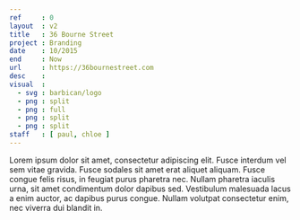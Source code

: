 ```yaml
---
ref     : 0
layout  : v2
title   : 36 Bourne Street
project : Branding
date    : 10/2015
end     : Now
url     : https://36bournestreet.com
desc    :
visual  :
  - svg : barbican/logo
  - png : split
  - png : full
  - png : split
  - png : split
staff   : [ paul, chloe ]
---
```


Lorem ipsum dolor sit amet, consectetur adipiscing elit. Fusce interdum vel sem vitae gravida. Fusce sodales sit amet erat aliquet aliquam. Fusce congue felis risus, in feugiat purus pharetra nec. Nullam pharetra iaculis urna, sit amet condimentum dolor dapibus sed. Vestibulum malesuada lacus a enim auctor, ac dapibus purus congue. Nullam volutpat consectetur enim, nec viverra dui blandit in.
